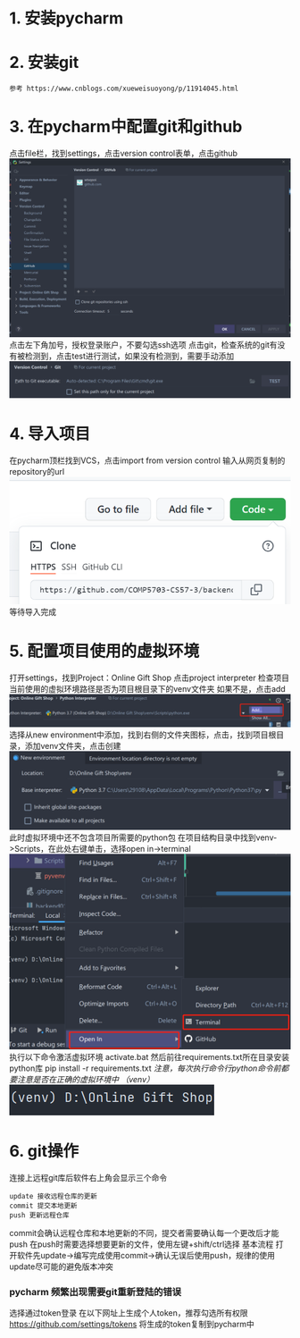 # 1. 安装pycharm
# 2. 安装git
    参考 https://www.cnblogs.com/xueweisuoyong/p/11914045.html
# 3. 在pycharm中配置git和github
点击file栏，找到settings，点击version control表单，点击github
![img.png](readme_resources/img.png)
点击左下角加号，授权登录账户，不要勾选ssh选项
点击git，检查系统的git有没有被检测到，点击test进行测试，如果没有检测到，需要手动添加
![img_1.png](readme_resources/img_1.png)
# 4. 导入项目
在pycharm顶栏找到VCS，点击import from version control
输入从网页复制的repository的url
![img_2.png](readme_resources/img_2.png)
等待导入完成
# 5. 配置项目使用的虚拟环境
打开settings，找到Project：Online Gift Shop 
点击project interpreter
检查项目当前使用的虚拟环境路径是否为项目根目录下的venv文件夹
如果不是，点击add
![img_3.png](readme_resources/img_3.png)
选择从new environment中添加，找到右侧的文件夹图标，点击，找到项目根目录，添加venv文件夹，点击创建
![img_4.png](readme_resources/img_4.png)
此时虚拟环境中还不包含项目所需要的python包
在项目结构目录中找到venv->Scripts，在此处右键单击，选择open in->terminal 
![img_5.png](readme_resources/img_5.png)
执行以下命令激活虚拟环境
    activate.bat
然后前往requirements.txt所在目录安装python库
    pip install -r requirements.txt
*注意，每次执行命令行python命令前都要注意是否在正确的虚拟环境中 （venv）*
![img_6.png](readme_resources/img_6.png)
# 6. git操作
连接上远程git库后软件右上角会显示三个命令
 
    update 接收远程仓库的更新
    commit 提交本地更新
    push 更新远程仓库
commit会确认远程仓库和本地更新的不同，提交者需要确认每一个更改后才能push
在push时需要选择想要更新的文件，使用左键+shift/ctrl选择
基本流程 打开软件先update->编写完成使用commit->确认无误后使用push，规律的使用update尽可能的避免版本冲突




### pycharm 频繁出现需要git重新登陆的错误
选择通过token登录
在以下网址上生成个人token，推荐勾选所有权限
    https://github.com/settings/tokens
将生成的token复制到pycharm中


    
